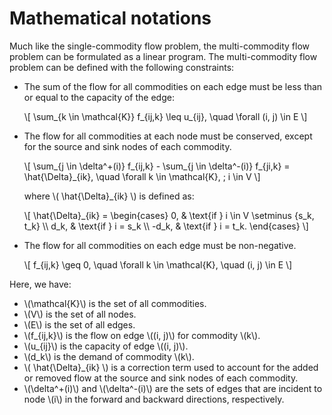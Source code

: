 # Mathematical notations

Much like the single-commodity flow problem, the multi-commodity flow problem can be formulated as a linear program. The multi-commodity flow problem can be defined with the following constraints:
- The sum of the flow for all commodities on each edge must be less than or equal to the capacity of the edge:

    \\[
    \sum_{k \in \mathcal{K}} f_{ij,k} \leq u_{ij}, \quad \forall (i, j) \in E
    \\]

- The flow for all commodities at each node must be conserved, except for the source and sink nodes of each commodity.

    \\[
    \sum_{j \in \delta^+(i)} f_{ij,k} - \sum_{j \in \delta^-(i)} f_{ji,k} =
    \hat{\Delta}_{ik}, \quad \forall k \in \mathcal{K}, \; i \in V
    \\]

    where \\( \hat{\Delta}_{ik} \\) is defined as:

    \\[
    \hat{\Delta}_{ik} = 
    \begin{cases} 
    0, & \text{if } i \in V \setminus \{s_k, t_k\} \\\\
    d_k, & \text{if } i = s_k \\\\
    -d_k, & \text{if } i = t_k.
    \end{cases}
    \\]

- The flow for all commodities on each edge must be non-negative.

    \\[
    f_{ij,k} \geq 0, \quad \forall k \in \mathcal{K}, \quad (i, j) \in E
    \\]

Here, we have:
- \\(\mathcal{K}\\) is the set of all commodities.
- \\(V\\) is the set of all nodes.
- \\(E\\) is the set of all edges.
- \\(f_{ij,k}\\) is the flow on edge \\((i, j)\\) for commodity \\(k\\).
- \\(u_{ij}\\) is the capacity of edge \\((i, j)\\).
- \\(d_k\\) is the demand of commodity \\(k\\).
- \\( \hat{\Delta}_{ik} \\) is a correction term used to account for the added or removed flow at the source and sink nodes of each commodity.
- \\(\delta^+(i)\\) and \\(\delta^-(i)\\) are the sets of edges that are incident to node \\(i\\) in the forward and backward directions, respectively.
